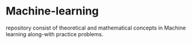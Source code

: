 # Machine-learning
repository consist of theoretical and mathematical concepts in Machine learning along-with practice problems.
